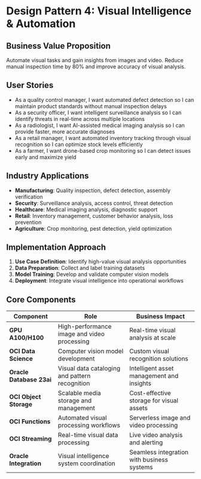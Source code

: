 # Design Pattern 4: Visual Intelligence & Automation

## Business Value Proposition
Automate visual tasks and gain insights from images and video. Reduce manual inspection time by 80% and improve accuracy of visual analysis.

## User Stories
- As a quality control manager, I want automated defect detection so I can maintain product standards without manual inspection delays
- As a security officer, I want intelligent surveillance analysis so I can identify threats in real-time across multiple locations
- As a radiologist, I want AI-assisted medical imaging analysis so I can provide faster, more accurate diagnoses
- As a retail manager, I want automated inventory tracking through visual recognition so I can optimize stock levels efficiently
- As a farmer, I want drone-based crop monitoring so I can detect issues early and maximize yield

## Industry Applications
- **Manufacturing**: Quality inspection, defect detection, assembly verification
- **Security**: Surveillance analysis, access control, threat detection
- **Healthcare**: Medical imaging analysis, diagnostic support
- **Retail**: Inventory management, customer behavior analysis, loss prevention
- **Agriculture**: Crop monitoring, pest detection, yield optimization

## Implementation Approach
1. **Use Case Definition**: Identify high-value visual analysis opportunities
2. **Data Preparation**: Collect and label training datasets
3. **Model Training**: Develop and validate computer vision models
4. **Deployment**: Integrate visual intelligence into operational workflows

## Core Components
| Component | Role | Business Impact |
|-----------|------|-----------------|
| **GPU A100/H100** | High-performance image and video processing | Real-time visual analysis at scale |
| **OCI Data Science** | Computer vision model development | Custom visual recognition solutions |
| **Oracle Database 23ai** | Visual data cataloging and pattern recognition | Intelligent asset management and insights |
| **OCI Object Storage** | Scalable media storage and management | Cost-effective storage for visual assets |
| **OCI Functions** | Automated visual processing workflows | Serverless image and video processing |
| **OCI Streaming** | Real-time visual data processing | Live video analysis and alerting |
| **Oracle Integration** | Visual intelligence system coordination | Seamless integration with business systems |